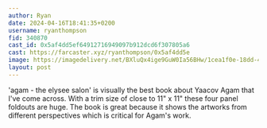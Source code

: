 ```yaml
---
author: Ryan
date: 2024-04-16T18:41:35+0200
username: ryanthompson
fid: 340870
cast_id: 0x5af4dd5ef64912716949097b912dcd6f307805a6
cast: https://farcaster.xyz/ryanthompson/0x5af4dd5e
image: https://imagedelivery.net/BXluQx4ige9GuW0Ia56BHw/1cea1f0e-18dd-4089-667a-7a15a93ff400/original
layout: post
---
```


'agam - the elysee salon' is visually the best book about Yaacov Agam that I've come across. With a trim size of close to 11" x 11" these four panel foldouts are huge. The book is great because it shows the artworks from different perspectives which is critical for Agam's work.

<img src='https://imagedelivery.net/BXluQx4ige9GuW0Ia56BHw/1cea1f0e-18dd-4089-667a-7a15a93ff400/original' alt='' referrerpolicy='no-referrer'/>
<img src='https://imagedelivery.net/BXluQx4ige9GuW0Ia56BHw/c220fd1b-9c79-4957-87f5-8d7c74947800/original' alt='' referrerpolicy='no-referrer'/>
